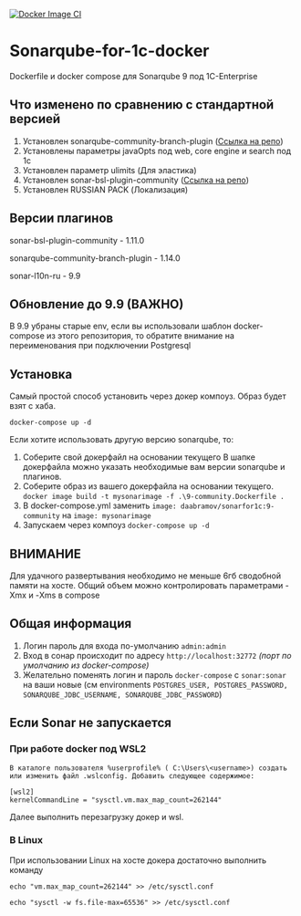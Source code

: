 [![Docker Image CI](https://github.com/Daabramov/Sonarqube-for-1c-docker/actions/workflows/docker-image.yml/badge.svg?branch=master)](https://github.com/Daabramov/Sonarqube-for-1c-docker/actions/workflows/docker-image.yml)
# Sonarqube-for-1c-docker

Dockerfile и docker compose для Sonarqube 9 под 1C-Enterprise

## Что изменено по сравнению с стандартной версией

1. Установлен sonarqube-community-branch-plugin ([Ссылка на репо](https://github.com/mc1arke/sonarqube-community-branch-plugin "Ссылка на репо"))
2. Установлены параметры javaOpts под web, core engine и search под 1с
3. Установлен параметр ulimits (Для эластика)
4. Установлен sonar-bsl-plugin-community ([Ссылка на репо](https://github.com/1c-syntax/sonar-bsl-plugin-community "Ссылка на репо"))
5. Установлен RUSSIAN PACK (Локализация)

## Версии плагинов

sonar-bsl-plugin-community - 1.11.0

sonarqube-community-branch-plugin - 1.14.0

sonar-l10n-ru - 9.9

## Обновление до 9.9 (ВАЖНО)

В 9.9 убраны старые env, если вы использовали шаблон docker-compose из этого репозитория, то обратите внимание на переименования при подключении Postgresql

## Установка

Самый простой способ установить через докер компоуз. Образ будет взят с хаба.

```docker-compose up -d```

Если хотите использовать другую версию sonarqube, то:

1. Соберите свой докерфайл на основании текущего
В шапке докерфайла можно указать необходимые вам версии sonarqube и плагинов.
1. Соберите образ из вашего докерфайла на основании текущего.
```docker image build -t mysonarimage -f .\9-community.Dockerfile .```
1. В docker-compose.yml заменить
```image: daabramov/sonarfor1c:9-community``` на ```image: mysonarimage```
1. Запускаем через компоуз
```docker-compose up -d```

## ВНИМАНИЕ

Для удачного развертывания необходимо не меньше 6гб сводобной памяти на хосте.
Общий объем можно контролировать параметрами -Xmx и -Xms в compose

## Общая информация
1) Логин пароль для входа по-умолчанию ```admin:admin```
2) Вход в сонар происходит по адресу ```http://localhost:32772``` *(порт по умолчанию из docker-compose)*
3) Желательно поменять логин и пароль ```docker-compose``` с ```sonar:sonar``` на ваши новые (см environments ```POSTGRES_USER, POSTGRES_PASSWORD, SONARQUBE_JDBC_USERNAME, SONARQUBE_JDBC_PASSWORD```)

## Если Sonar не запускается

### При работе docker под WSL2

```
В каталоге пользователя %userprofile% ( C:\Users\<username>) создать или изменить файл .wslconfig. Добавить следующее содержимое:
```

```
[wsl2]
kernelCommandLine = "sysctl.vm.max_map_count=262144"
```

Далее выполнить перезагрузку докер и wsl.

### В Linux
При использовании Linux на хосте докера достаточно выполнить команду

```echo "vm.max_map_count=262144" >> /etc/sysctl.conf```

```echo "sysctl -w fs.file-max=65536" >> /etc/sysctl.conf```
